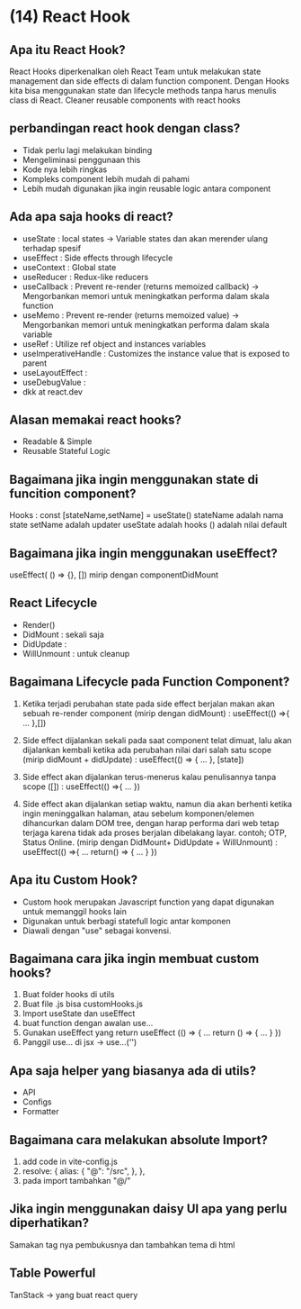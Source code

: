 # (14) React Hook

## Apa itu React Hook?

React Hooks diperkenalkan oleh React Team untuk melakukan state management dan side effects di dalam function component. Dengan Hooks kita bisa menggunakan state dan lifecycle methods tanpa harus menulis class di React. Cleaner reusable components with react hooks

## perbandingan react hook dengan class?

- Tidak perlu lagi melakukan binding
- Mengeliminasi penggunaan this
- Kode nya lebih ringkas
- Kompleks component lebih mudah di pahami
- Lebih mudah digunakan jika ingin reusable logic antara component

## Ada apa saja hooks di react?

- useState : local states -> Variable states dan akan merender ulang terhadap spesif
- useEffect : Side effects through lifecycle
- useContext : Global state
- useReducer : Redux-like reducers
- useCallback : Prevent re-render (returns memoized callback) -> Mengorbankan memori untuk meningkatkan performa dalam skala function
- useMemo : Prevent re-render (returns memoized value) -> Mengorbankan memori untuk meningkatkan performa dalam skala variable
- useRef : Utilize ref object and instances variables
- useImperativeHandle : Customizes the instance value that is exposed to parent
- useLayoutEffect :
- useDebugValue :
- dkk at react.dev

## Alasan memakai react hooks?
- Readable & Simple
- Reusable Stateful Logic



## Bagaimana jika ingin menggunakan state di funcition component?

Hooks : const [stateName,setName] = useState()
stateName adalah nama state
setName adalah updater
useState adalah hooks
() adalah nilai default

## Bagaimana jika ingin menggunakan useEffect?

useEffect( () => {}, []) mirip dengan componentDidMount

## React Lifecycle

- Render()
- DidMount : sekali saja
- DidUpdate :
- WillUnmount : untuk cleanup

## Bagaimana Lifecycle pada Function Component?

1. Ketika terjadi perubahan state pada side effect berjalan makan akan sebuah re-render component (mirip dengan didMount) :
   useEffect(() =>{
   ...
   },[])

2. Side effect dijalankan sekali pada saat component telat dimuat, lalu akan dijalankan kembali ketika ada perubahan nilai dari salah satu scope (mirip didMount + didUpdate) :
   useEffect(() => {
   ...
   }, [state])

3. Side effect akan dijalankan terus-menerus kalau penulisannya tanpa scope ([]) :
   useEffect(() =>{
   ...
   })

4. Side effect akan dijalankan setiap waktu, namun dia akan berhenti ketika ingin meninggalkan halaman, atau sebelum komponen/elemen dihancurkan dalam DOM tree, dengan harap performa dari web tetap terjaga karena tidak ada proses berjalan dibelakang layar. contoh; OTP, Status Online. (mirip dengan DidMount+ DidUpdate + WillUnmount) :
   useEffect(() =>{
   ...
   return() => {
   ...
   }
   })

## Apa itu Custom Hook?
- Custom hook merupakan Javascript function yang dapat digunakan untuk memanggil hooks lain
- Digunakan untuk berbagi statefull logic antar komponen
- Diawali dengan "use" sebagai konvensi.


## Bagaimana cara jika ingin membuat custom hooks?
1. Buat folder hooks di utils
2. Buat file .js bisa customHooks.js
3. Import useState dan useEffect
4. buat function dengan awalan use... 
5. Gunakan useEffect yang return 
   useEffect (() => {
    ...
    return () => {
        ...
    }
   })
6. Panggil use... di jsx -> use...('')

## Apa saja helper yang biasanya ada di utils?
- API
- Configs
- Formatter

## Bagaimana cara melakukan absolute Import?
1. add code in vite-config.js
2. resolve: {
    alias: {
      "@": "/src",
    },
  },
3. pada import tambahkan "@/" 

## Jika ingin menggunakan daisy UI apa yang perlu diperhatikan?
Samakan tag nya pembukusnya dan tambahkan tema di html

## Table Powerful
TanStack -> yang buat react query